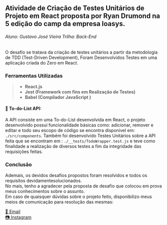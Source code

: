 ## **Atividade de Criação de Testes Unitários de Projeto em React proposta por Ryan Drumond na 5 edição do camp da empresa Ioasys.**
###### Aluno: Gustavo José Vieira Trilha: Back-End

<p>O desafio se tratava da criação de testes unitários a partir da metodologia de TDD (Test-Driven Development), Foram Desenvolvidos Testes em uma aplicação criada do Zero em React.  <br\>
  <h3>Ferramentas Utilizadas</h3><blockquote><ul>
<li> <b>React.js</b>  <br />  </li>
<li> <b>Jest (Framework com fins em Realização de Testes)</b> <br />  </li>
<li> <b>Babel (Compilador JavaScript )</b> <br />  </li>

<ul></blockquote>

<h4>📝 To-do-List API: </h4>

A API consiste em uma To-do-List desenvolvida em React, o projeto desenvolvido possui funcionalidade básicas como: adicionar, remover e editar e todo seu escopo de código se encontra disponivel em: `./src/components`. Também foi desenvolvido Testes Unitários sobre a API feita 
que se encontram em : `./__tests/TodoWrapper.test.js` e teve como finalidade a realização de diversos testes a fim da integridade das requisições feitas.

### Conclusão

Ademais, os devidos desafios propostos foram resolvidos e todos os requisitos devidamentesolucionados. <br />
No mais, tenho a agradecer pela proposta de desafio que colocou em prova meus conhecimentos sobre o assunto. <br />
Em caso de quaisquer dúvidas sobre o projeto feito, disponibilizo meus meios de comunicação para resolução das mesmas:

<a href = "mailto:gustavojvieira2004@gmail.com">📧 Email</a> <br />
<a href = "https://www.instagram.com/_vi_eira/">📷 Instagram </a>
